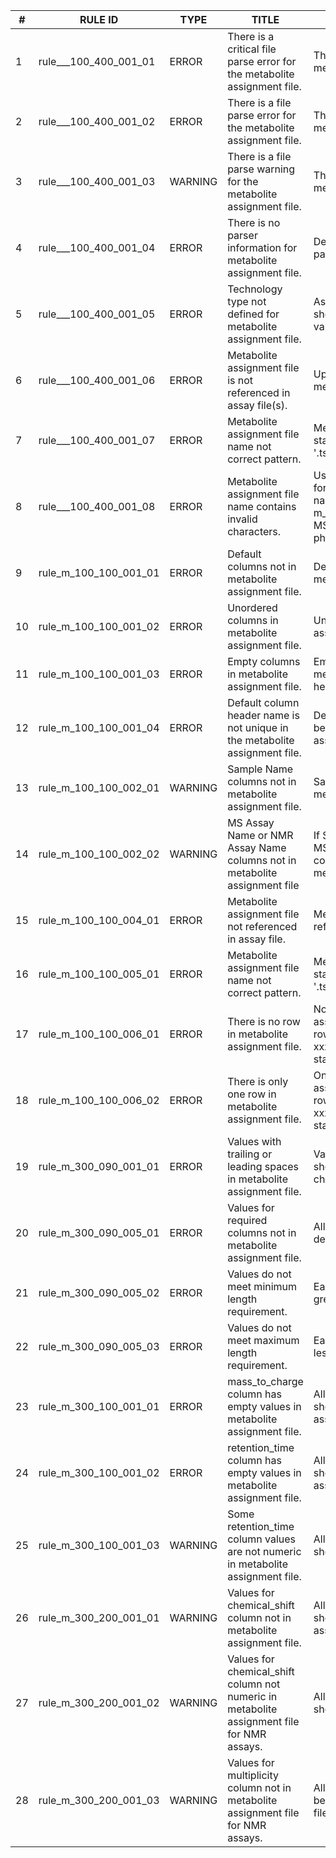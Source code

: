 | # |RULE ID  | TYPE  | TITLE  | DESCRIPTION |
|---|---------|-------|--------|-------------|
| 1 | rule___100_400_001_01 | ERROR | There is a critical file parse error for the metabolite assignment file. | There is a critical file parse error in the metabolite assignment file. |
| 2 | rule___100_400_001_02 | ERROR | There is a file parse error for the metabolite assignment file. | There is a file parse error for the metabolite assignment file. |
| 3 | rule___100_400_001_03 | WARNING | There is a file parse warning for the metabolite assignment file. | There is a file parse warning for the metabolite assignment file. |
| 4 | rule___100_400_001_04 | ERROR | There is no parser information for metabolite assignment file. | Define metabolite assignment file in parserMessages. |
| 5 | rule___100_400_001_05 | ERROR | Technology type not defined for metabolite assignment file. | Assignment file technology type should be defined to execute file type validation rules. |
| 6 | rule___100_400_001_06 | ERROR | Metabolite assignment file is not referenced in assay file(s). | Update assay files to reference the metabolite assignment or delete it. |
| 7 | rule___100_400_001_07 | ERROR | Metabolite assignment file name not correct pattern. | Metabolite assignment file name must start with 'm_' and have extension '.tsv'. |
| 8 | rule___100_400_001_08 | ERROR | Metabolite assignment file name contains invalid characters. | Use only .-_A-Za-z0-9 characters for an metabolite assignment file name. e.g. m_REQ2025010211233_LC-MS_negative_reverse-phase_metabolite_profiling_v2_maf.tsv |
| 9 | rule_m_100_100_001_01 | ERROR | Default columns not in metabolite assignment file. | Default columns must exist in metabolite assignment file. |
| 10 | rule_m_100_100_001_02 | ERROR | Unordered columns in metabolite assignment file. | Unordered columns in metabolite assignment file. |
| 11 | rule_m_100_100_001_03 | ERROR | Empty columns in metabolite assignment file. | Empty columns must not exist in metabolite assignment file. All column headers should be defined. |
| 12 | rule_m_100_100_001_04 | ERROR | Default column header name is not unique in the metabolite assignment file. | Default column header name should be unique in the metabolite assignment file. |
| 13 | rule_m_100_100_002_01 | WARNING | Sample Name columns not in metabolite assignment file. | Sample Name columns must exist in metabolite assignment file. |
| 14 | rule_m_100_100_002_02 | WARNING | MS Assay Name or NMR Assay Name columns not in metabolite assignment file | If Sample Name columns do not exist, MS Assay Name or NMR Assay Name columns should be defined in metabolite assignment file. |
| 15 | rule_m_100_100_004_01 | ERROR | Metabolite assignment file not referenced in assay file. | Metabolite assignment file must be referenced in assay file. |
| 16 | rule_m_100_100_005_01 | ERROR | Metabolite assignment file name not correct pattern. | Metabolite assignment file name must start with 'm_' and have extension '.tsv'. |
| 17 | rule_m_100_100_006_01 | ERROR | There is no row in metabolite assignment file. | No row is defined in metabolite assignment file. Add more than one row (assignment). Please ensure all xxx, including controls, QCs, standards, etc, are referenced. |
| 18 | rule_m_100_100_006_02 | ERROR | There is only one row in metabolite assignment file. | Only one row is defined in metabolite assignment file. Add more than one row (assignment). Please ensure all xxx, including controls, QCs, standards, etc, are referenced. |
| 19 | rule_m_300_090_001_01 | ERROR | Values with trailing or leading spaces in metabolite assignment file. | Values in metabolite assignment file should not start or end with space characters. |
| 20 | rule_m_300_090_005_01 | ERROR | Values for required columns not in metabolite assignment file. | All required column values should be defined in metabolite assignment file. |
| 21 | rule_m_300_090_005_02 | ERROR | Values do not meet minimum length requirement. | Each row should have a value equal or greater than the minimum length. |
| 22 | rule_m_300_090_005_03 | ERROR | Values do not meet maximum length requirement. | Each row should have a value equal or less than the maximum length. |
| 23 | rule_m_300_100_001_01 | ERROR | mass_to_charge column has empty values in metabolite assignment file. | All 'mass_to_charge' column values should be defined in metabolite assignment file. |
| 24 | rule_m_300_100_001_02 | ERROR | retention_time column has empty values in metabolite assignment file. | All 'retention_time' column values should be defined in metabolite assignment file for LC-MS / GC-MS. |
| 25 | rule_m_300_100_001_03 | WARNING | Some retention_time column values are not numeric in metabolite assignment file. | All 'retention_time' column values should be numeric. |
| 26 | rule_m_300_200_001_01 | WARNING | Values for chemical_shift column not in metabolite assignment file. | All 'chemical_shift' column values should be defined in metabolite assignment file. |
| 27 | rule_m_300_200_001_02 | WARNING | Values for chemical_shift column not numeric in metabolite assignment file for NMR assays. | All 'chemical_shift' column values should be numeric for NMR assays. |
| 28 | rule_m_300_200_001_03 | WARNING | Values for multiplicity column not in metabolite assignment file for NMR assays. | All 'multiplicity' column values should be defined in metabolite assignment file for NMR assays. |
